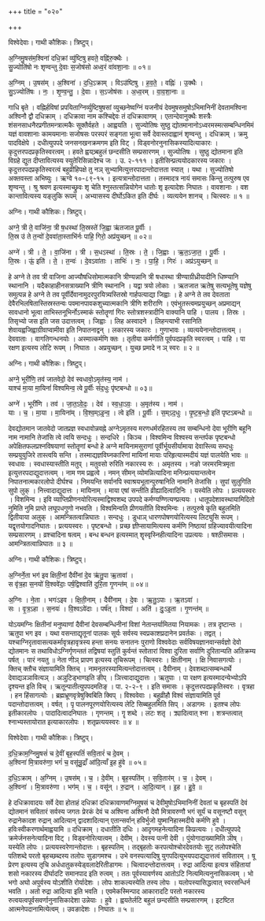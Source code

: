 +++
title = "०२०"

+++


विश्वेदेवाः। गाथी कौशिकः। त्रिष्टुप्।

अ॒ग्निमु॒षस॑म॒श्विना॑ दधि॒क्रां व्यु॑ष्टिषु हवते॒ वह्नि॑रु॒क्थैः ।  
सु॒ज्योति॑षो नः शृण्वन्तु दे॒वाः स॒जोष॑सो अध्व॒रं वा॑वशा॒नाः ॥ ०१॥

अ॒ग्निम् । उ॒षस॑म् । अ॒श्विना॑ । द॒धि॒ऽक्राम् । विऽउ॑ष्टिषु । ह॒व॒ते॒ । वह्निः॑ । उ॒क्थैः ।  
सु॒ऽज्योति॑षः । नः॒ । शृ॒ण्व॒न्तु॒ । दे॒वाः । स॒ऽजोष॑सः । अ॒ध्व॒रम् । वा॒व॒शा॒नाः ॥

गाधि बृते । वह्निर्हविषां प्रपयिताग्निर्व्युष्टिषुषसां व्युच्छनेष्वग्निं यजनीयं देवमुषसमुषोऽभिमानिनीं देवतामश्विना अश्विनौ द्वौ दधिक्राम् । दधिक्रावा नाम कश्चिद्देवः तं दधिक्रावाणम् । एतान्देवानुक्थैः शस्त्रैः शंसनसाधनैरप्रगीतमन्त्रात्मकैः सूक्तैर्वहते । आह्वयति । सुज्योतिषः सुष्ठु द्योतमानानोऽध्वरमस्मत्सम्बन्धिनमिमं यज्ञं वावशानाः कामयमानाः सजोषसः परस्परं सङ्गता भूत्वा सर्वे देवास्तदाह्वानं शृण्वन्तु । दधिक्राम् । क्रमु पादविक्षेपे । दधीत्युपपदे जनसनखनक्रमगम इति विट् । विड्वनोरनुनासिकस्यादित्याकारः । कृदुत्तरपदप्रकृतिस्वरत्वम् । हवते ह्वयत्र्र्बहुलं छन्दसीति सम्प्रसारणम् । सुज्योतिषः । सुष्ठु द्योतमाना इति विग्रहे द्युत दीप्तावित्यस्य स्युतेरिसिन्नादेश्च जः । उ. २-१११ । इतीसिन्प्रत्ययोदकारस्य जकारः । कृदुत्तरपदप्रकृतिस्वरत्वं बहुव्रीहिपक्षे तु नञ् सुभ्यामित्युत्तरपादान्तोदात्तता स्यात् । यथा । सुज्योतिषो अक्तवस्ता अभिष्युः । ऋग्वे १०-८९-१५ । इत्यत्रान्तोदात्तता । तस्मादत्र नायं समासः किन्तु तत्पुरुष एव शृण्वन्तु । श्रु श्रवण इत्यस्माच्छ्रुवः शृ चेति श्नुस्तत्सन्नियोगेन धातोः शृ इत्यादेशः निघातः । वावशानाः । वश कान्तावित्यस्य यङ्लुकि रूपम् । अभ्यासस्य दीर्घोऽकित इति दीर्घः । व्यत्ययेन शानच् । चित्स्वरः ॥ १ ॥

अग्निः। गाथी कौशिकः। त्रिष्टुप्।

अग्ने॒ त्री ते॒ वाजि॑ना॒ त्री ष॒धस्था॑ ति॒स्रस्ते॑ जि॒ह्वा ऋ॑तजात पू॒र्वीः ।  
ति॒स्र उ॑ ते त॒न्वो॑ दे॒ववा॑ता॒स्ताभि॑र्नः पाहि॒ गिरो॒ अप्र॑युच्छन् ॥ ०२॥

अग्ने॑ । त्री । ते॒ । वा॒जि॑ना । त्री । स॒धऽस्था॑ । ति॒स्रः । ते॒ । जि॒ह्वाः । ऋ॒त॒ऽजा॒त॒ । पू॒र्वीः ।  
ति॒स्रः । ऊं॒ इति॑ । ते॒ । त॒न्वः॑ । दे॒वऽवा॑ताः । ताभिः॑ । नः॒ । पा॒हि॒ । गिरः॑ । अप्र॑ऽयुच्छन् ॥

हे अग्ने ते तव त्री वाजिना आज्यौषधिसोमात्मकानि त्रीण्यन्नानि त्री षधास्था त्रीण्याग्रीध्रीयादीनि धिष्ण्यानि स्थानानि । यदैकाहाहीनसत्राख्यानि त्रीणि स्थानानि । यद्वा त्रयो लोकाः । ऋतजात ऋतेषु सत्यभूतेषु यज्ञेषु समुत्पन्न हे अग्ने ते तव पूर्वीर्देवानामुदरपुरयित्र्यस्तिस्रो गार्हपत्याद्या जिह्वाः । हे अग्ने ते तव देवताता देवैरभिलषितास्तिस्रस्तन्वः पवमानपावकशुच्यात्मकानि त्रीणि शरीराणि । एवंभुतस्त्वमप्रयुच्छन् अप्रमाद्यन् सावधानो भूत्वा ताभिस्तनूभिर्नोऽस्माकं स्तोतॄणां गिरः स्तोत्रशस्त्रादीनि वाक्यानि पाहि । पालय । तिस्रः । तिसृभ्यो जस इति जस उदात्तत्वम् । जिह्वाः । लिह अस्वादने । लिहन्त्याभी रसानिति शेवायह्वजिह्वाग्रीवाप्वामीवा इति निपातनाद्वन् । लकारस्य जकारः । गुणाभावः । व्यत्ययेनान्तोदात्तत्वम् । देववाताः । वागतिगन्धनयोः । अस्मात्कर्मणि क्तः । तृतीया कर्मणीति पूर्वपदप्रकृति स्वरत्वम् । पाहि । पा रक्षण इत्यस्य लोटि रूपम् । निघातः । अप्रयुच्छन् । युच्छ प्रमादे न ञ् स्वरः ॥ २ ॥

अग्निः। गाथी कौशिकः। त्रिष्टुप्।

अग्ने॒ भूरी॑णि॒ तव॑ जातवेदो॒ देव॑ स्वधावो॒ऽमृत॑स्य॒ नाम॑ ।  
याश्च॑ मा॒या मा॒यिनां॑ विश्वमिन्व॒ त्वे पू॒र्वीः सं॑द॒धुः पृ॑ष्टबन्धो ॥ ०३॥

अग्ने॑ । भूरी॑णि । तव॑ । जा॒त॒ऽवे॒दः॒ । देव॑ । स्व॒धा॒ऽवः॒ । अ॒मृत॑स्य । नाम॑ ।  
याः । च॒ । मा॒या । मा॒यिना॑म् । वि॒श्व॒म्ऽइ॒न्व॒ । त्वे इति॑ । पू॒र्वीः । स॒म्ऽद॒धुः । पृ॒ष्ट॒ब॒न्धो॒ इति॑ पृष्टऽबन्धो ॥

देवद्योतमान जातवेदो जातप्रज्ञ स्वधावोन्नवह्ने अग्नेऽमृतस्य मरणधर्मरहितस्य तव सम्बन्धिनो देवा भूरीणि बहूनि नाम नामानि तेजांसि त्वे त्वयि सन्दधुः । सन्दधिरे । किञ्च । विश्वमिन्व विश्वस्य सन्तर्पक पृष्टबन्धो अपेक्षितफलप्रश्नविषयाणां स्तोतॄणां बन्धो हे अग्ने मायिनामसुराणां पूर्वीर्भूयसीर्यामाया देवास्त्व्यि सम्दधुः सम्प्रयुयुजिरे तास्त्वयि सन्ति । तस्माद्यज्ञविघ्नकारिणां मायिनां मायाः परिहृत्यास्मदीयं यज्ञं पालयेति भावः ॥ स्वधावः । स्वधास्यास्तीति मतुप् । मतुवसो रुरिति नकारस्य रुः । अमृतस्य । नङो जरमरमित्रमृता इत्युत्तरपदाद्युदात्तत्वम् । नाम णम प्रह्वत्वे । नमन् सीमन् व्योमन्नित्यादिना मनिन्प्रत्ययान्तत्वेन निपातनात्मकारलोपो दीर्घश्च । निमयन्ति सर्वानपि स्वाश्रयभूतान्पुरुषानिति नामानि तेजांसि । सुपां सुलुगिति सुपो लुक् । नित्त्वादाद्युदात्तः । मायिनाम् । माया एषां सन्तीति व्रीह्यादित्वादिनिः । यस्येति लोपः । प्रत्ययस्वरः । विशमिन्व । इवि व्याप्तिप्रीणनयोरित्यस्माद्विश्वशब्द उपपदे कर्मण्यण्णित्यण्प्रत्ययः । धातूपदेशावस्थायामिदितो नुमिति नुमि प्राप्ते लघूपधगुणो नभवति । विश्वमिन्वति प्रीणयतीति विश्वमिन्वः । तत्पुरुषे कृ्ति बहुलमिति द्वितीयाया अलुक् । आमन्त्रितत्वान्निघातः । सन्दधुः । डुधाञ् धारणपोषणयोरित्यस्य लिट्युसि रूपम् । यद्वृत्तयोगादनिघातः । प्रत्ययस्वरः । पृष्टबन्धो । प्रच्छ ज्ञीप्सायामित्यस्य कर्मणि निष्ठायां ग्रहिज्यावयीत्यादिना सम्प्रसारणम् । व्रश्चादिना षत्वम् । बन्ध बन्धन इत्यस्मात् शॄस्वृस्निहीत्यादिना उप्रत्ययः । षश्ठीसमासः । आमन्त्रितत्वान्निघातः ॥ ३ ॥

अग्निः। गाथी कौशिकः। त्रिष्टुप्।

अ॒ग्निर्ने॒ता भग॑ इव क्षिती॒नां दैवी॑नां दे॒व ऋ॑तु॒पा ऋ॒तावा॑ ।  
स वृ॑त्र॒हा स॒नयो॑ वि॒श्ववे॑दाः॒ पर्ष॒द्विश्वाति॑ दुरि॒ता गृ॒णन्त॑म् ॥ ०४॥

अ॒ग्निः । ने॒ता । भगः॑ऽइव । क्षि॒ती॒नाम् । दैवी॑नाम् । दे॒वः । ऋ॒तु॒ऽपाः । ऋ॒तऽवा॑ ।  
सः । वृ॒त्र॒ऽहा । स॒नयः॑ । वि॒श्वऽवे॑दाः । पर्ष॑त् । विश्वा॑ । अति॑ । दुः॒ऽइ॒ता । गृ॒णन्त॑म् ॥

योऽयमग्निः क्षितीनां मनुष्याणां दैवीनां देवसम्बन्धिनीनां विशां नेतान्तर्यामितया नियामकः । तत्र दृष्टान्तः । ऋतुपा भग इव । यथा वसन्ताद्यृतूनां पालकः सूर्यः सर्वस्य स्वप्रकाशप्रदानेन प्रवर्तकः । तद्वत् । यश्चाग्निरृतावासत्यकर्मावृत्रहावृत्रस्य हन्ता सनयः सनातनः पुराणो विश्ववेदाः सर्वविषयज्ञानवान्सर्वज्ञो देवो द्योतमानः स तथाविधोऽग्निर्गृणन्ततं तद्विषयां स्तुतिं कुर्वन्तं स्तोतारां विश्वा दुरिता सर्वाणि दुरितान्यति अतिक्रम्य पर्षत् । पारं नयतु ॥ नेता णीञ् प्रापण इत्यस्य तृचिरूपम् । चित्स्वरः । क्षितीनाम् । क्षि निवासगत्योः । क्तिच् क्तौच संज्ञायामिति क्तिच् । नामनृतरस्यामित्यन्तोदात्तत्वम् । दैवीनाम् । देवशब्दात्सम्बन्धार्थे देवाद्यञञावित्यञ् । अञुटिड्भाणइति ङीप् । ञित्त्वादाद्युदात्तः । ऋतुपाः । पा रक्षण इत्यस्मादन्येभ्योऽपि दृश्यन्त इति विच् । ऋतून्पातीत्युपपदमतिङ् । पा. २-२-९ । इति समासः । कृदुत्तरपदप्रकृतिस्वरः । वृत्रहा । हन हिंसागत्योः । ब्रह्मभ्रूणवृत्रेषुक्विबिति क्विप् । विश्ववेवाः । बहुव्रीहौ विश्वं संज्ञायामिति पूर्व पदान्तोदात्तत्वम् । वर्षत् । पृ पालनपूरणयोरित्यस्य लेटि सिब्बहुलमिति सिप् । अडागमः । इतश्च लोपः इतीकारलोपः । पादादित्वादनिघातः । गृणन्तम् । गॄ शब्दे । लटः शतृ । क्र्यादित्वात् श्ना । शत्रन्तत्वात् श्नाभ्यस्तायोरात इत्याकारलोपः । शतृप्रत्ययस्वरः ॥ ४ ॥

विश्वेदेवाः। गाथी कौशिकः। त्रिष्टुप्।

द॒धि॒क्राम॒ग्निमु॒षसं॑ च दे॒वीं बृह॒स्पतिं॑ सवि॒तारं॑ च दे॒वम् ।  
अ॒श्विना॑ मि॒त्रावरु॑णा॒ भगं॑ च॒ वसू॑न्रु॒द्राँ आ॑दि॒त्याँ इ॒ह हु॑वे ॥ ०५॥

द॒धि॒ऽक्राम् । अ॒ग्निम् । उ॒षस॑म् । च॒ । दे॒वीम् । बृह॒स्पति॑म् । स॒वि॒तार॑म् । च॒ । दे॒वम् ।  
अ॒श्विना॑ । मि॒त्रावरु॑णा । भग॑म् । च॒ । वसू॑न् । रु॒द्रान् । आ॒दि॒त्यान् । इ॒ह । हु॒वे॒ ॥

हे दधिक्रावादयः सर्वे देवा होताहं दधिक्रां दधिक्रावाणमग्निमुषसं च देवीमुषोऽभिमानिनीं देवतां च बृहस्पतिं देवं द्योतमानं सवितारं सर्वस्य जगतः प्रेरकं देवं च अश्विना अश्विनौ देवौ मित्रावरुणौ भगं सूर्यं च वसूनष्टौ वसून् रुद्रानेकादश रुद्रान् आदित्यान् द्वादशादित्यान् एतान्सर्वान् हविर्भुजो युष्मानिहास्मदीये कर्मणि हुवे । हविःस्वीकरणार्थमाह्वयामि ॥ दधिक्राम् । दधातीति दधिः । आदृगमहनेत्यादिना किप्रत्ययः । दधीत्युपपदे क्रमेर्जनसनेत्यादिना विट् । विड्वनोरित्यात्वम् । देवीम् । देवस्य पत्नी देवी । पुंयोगादाख्यामिति ञीष् । यस्येति लोपः । प्रत्ययस्वरेणान्तोदात्तः । बृहस्पतिम् । तद्बृहतोः करपत्योश्चोरदेवतयोः सुट् तलोपश्चेति पतिशब्दे परतो बृहच्छब्दस्य तलोपः सुडागमश्च । उभे वनस्पत्यादिषु युगपदित्युभयपदाद्युदात्तत्वं सवितारम् । षू प्रेरण इत्यस्य तृचि अर्धधातुकस्येड्वलादेरितीडागमः । चित्वादन्तोदात्तत्वम् । रुद्रा आदित्या इत्यत्र संहितायां शसो नकारस्य दीर्घादटि समानपाद इति रुत्वम् । ततः पूर्वस्यावर्णस्य आतोऽटि नित्यमित्यनुनासिकत्वम् । भो भगो अघो अपुर्वस्य योऽशीति रोर्यादेशः । लोपः शाकल्यस्येति तस्य लोपः । यलोपस्यासिद्धत्वात् स्वरसन्धिर्न भवति । अतो रुद्रा आदित्या इति भवति । एवमेकस्मिन्पाद आकारादटि परतो नकारस्य रुत्वयत्वपूर्वसवर्णानुनासिकादेशा उन्नेयाः । हुवे । ह्वयतेर्लटि बहुलं छन्दसीति सम्प्रसारणम् । इटष्टित आत्मनेपदानामित्येत्वम् । उवङादेशः । निघातः ॥ ५ ॥